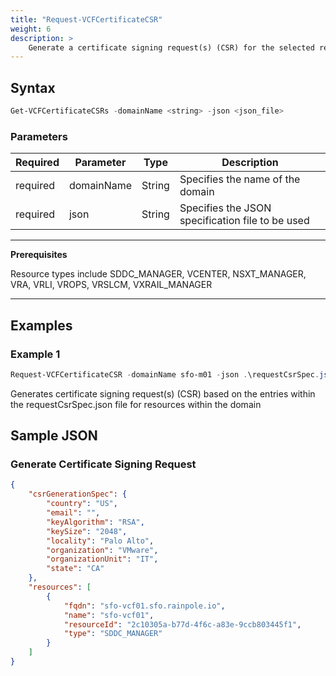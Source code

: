```yaml
---
title: "Request-VCFCertificateCSR"
weight: 6
description: >
    Generate a certificate signing request(s) (CSR) for the selected resource(s) in a domain
---
```


## Syntax
``` powershell
Get-VCFCertificateCSRs -domainName <string> -json <json_file>
```

### Parameters

| Required | Parameter  | Type     |  Description                                                   |
| ---------| -----------|----------| -------------------------------------------------------------- |
| required | domainName | String   | Specifies the name of the domain                               | 
| required | json       | String   | Specifies the JSON specification file to be used               | 

---
**Prerequisites**

Resource types include SDDC_MANAGER, VCENTER, NSXT_MANAGER, VRA, VRLI, VROPS, VRSLCM, VXRAIL_MANAGER

---

## Examples
### Example 1
``` powershell
Request-VCFCertificateCSR -domainName sfo-m01 -json .\requestCsrSpec.json
```
Generates certificate signing request(s) (CSR) based on the entries within the requestCsrSpec.json file for resources within the domain

## Sample JSON
### Generate Certificate Signing Request

```json
{
    "csrGenerationSpec": {
        "country": "US",
        "email": "",
        "keyAlgorithm": "RSA",
        "keySize": "2048",
        "locality": "Palo Alto",
        "organization": "VMware",
        "organizationUnit": "IT",
        "state": "CA"
    },
    "resources": [
		{
			"fqdn": "sfo-vcf01.sfo.rainpole.io",
			"name": "sfo-vcf01",
			"resourceId": "2c10305a-b77d-4f6c-a83e-9ccb803445f1",
			"type": "SDDC_MANAGER"
		}
	]
}
```